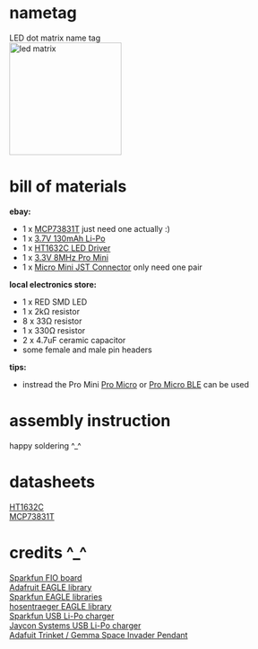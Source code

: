 nametag
=======

LED dot matrix name tag <br>
<img src="http://www.adafruit.com/images/970x728/959-00.jpg" alt="led matrix" height="200px">

bill of materials
=================
**ebay:**
* 1 x [MCP73831T](http://www.ebay.com/itm/251610085563) just need one actually :) <br>
* 1 x [3.7V 130mAh Li-Po](http://www.ebay.com/itm/130617227476)<br>
* 1 x [HT1632C LED Driver](http://www.ebay.com/itm/251685195429) <br>
* 1 x [3.3V 8MHz Pro Mini](http://www.ebay.com/itm/231368307663) <br>
* 1 x [Micro Mini JST Connector](http://www.ebay.com/itm/271631717682161344644655) only need one pair <br>

**local electronics store:**
* 1 x RED SMD LED
* 1 x 2kΩ resistor
* 8 x 33Ω resistor
* 1 x 330Ω resistor
* 2 x 4.7uF ceramic capacitor
* some female and male pin headers

**tips:**
* instread the Pro Mini [Pro Micro](http://www.ebay.com/itm/140972980117) or [Pro Micro BLE](http://www.ebay.com/itm/251696382555) can be used

assembly instruction
====================
happy soldering ^_^

datasheets
==========
[HT1632C](http://www.adafruit.com/datasheets/ht1632cv120.pdf) <br>
[MCP73831T](https://www.sparkfun.com/datasheets/Prototyping/Batteries/MCP73831T.pdf) <br>

credits ^_^
===========
[Sparkfun FIO board](https://www.sparkfun.com/products/11520) <br>
[Adafruit EAGLE library](https://github.com/adafruit/Adafruit-Eagle-Library/blob/master/adafruit.lbr) <br>
[Sparkfun EAGLE libraries](https://github.com/sparkfun/SparkFun-Eagle-Libraries) <br>
[hosentraeger EAGLE library](https://github.com/hosentraeger/LED-Matrix-HT1632/blob/master/ht1632.lbr) <br>
[Sparkfun USB Li-Po charger](https://www.sparkfun.com/products/10217) <br>
[Jaycon Systems USB Li-Po charger](http://www.jayconsystems.com/micro-usb-lipo-charger-mcp73831.html) <br>
[Adafuit Trinket / Gemma Space Invader Pendant](https://learn.adafruit.com/trinket-slash-gemma-space-invader-pendant/wirin) <br>
